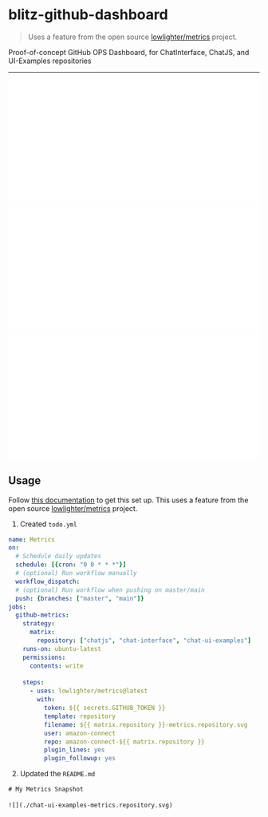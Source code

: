 # blitz-github-dashboard

> Uses a feature from the open source [lowlighter/metrics](https://github.com/lowlighter/metrics/tree/master) project.

Proof-of-concept GitHub OPS Dashboard, for ChatInterface, ChatJS, and UI-Examples repositories

---

<picture>
  <img src="/chat-interface-metrics.repository.svg" alt="Metrics" width="700">
</picture>

<picture>
  <img src="/chatjs-metrics.repository.svg" alt="Metrics" width="700">
</picture>

<picture>
  <img src="/chat-ui-examples-metrics.repository.svg" alt="Metrics" width="700">
</picture>

## Usage

Follow [this documentation](https://github.com/lowlighter/metrics/blob/master/.github/readme/partials/documentation/setup/action.md) to get this set up. This uses a feature from the  open source [lowlighter/metrics](https://github.com/lowlighter/metrics/tree/master) project.

1. Created `todo.yml`

```yml
name: Metrics
on:
  # Schedule daily updates
  schedule: [{cron: "0 0 * * *"}]
  # (optional) Run workflow manually
  workflow_dispatch:
  # (optional) Run workflow when pushing on master/main
  push: {branches: ["master", "main"]}
jobs:
  github-metrics:
    strategy:
      matrix:
        repository: ["chatjs", "chat-interface", "chat-ui-examples"]
    runs-on: ubuntu-latest
    permissions:
      contents: write
      
    steps:
      - uses: lowlighter/metrics@latest
        with:
          token: ${{ secrets.GITHUB_TOKEN }}
          template: repository
          filename: ${{ matrix.repository }}-metrics.repository.svg
          user: amazon-connect
          repo: amazon-connect-${{ matrix.repository }}
          plugin_lines: yes
          plugin_followup: yes
```

2. Updated the `README.md`

```
# My Metrics Snapshot

![](./chat-ui-examples-metrics.repository.svg)
```
